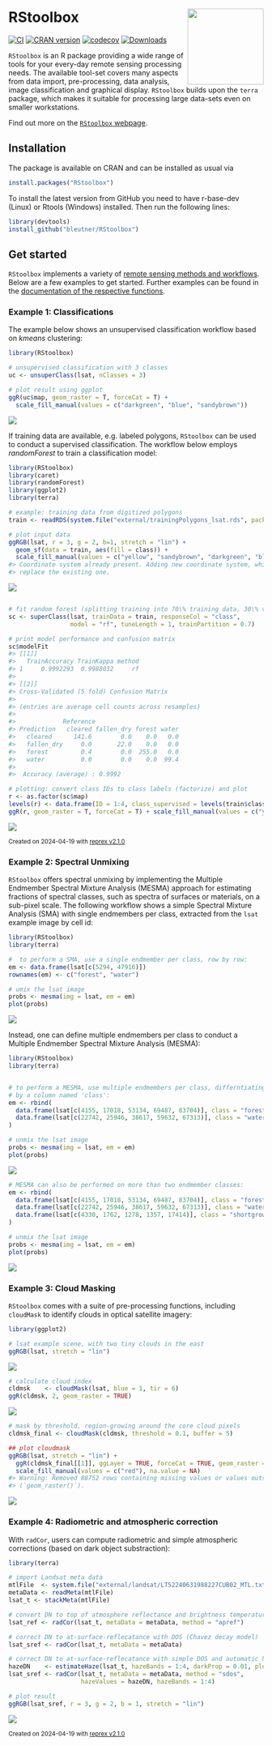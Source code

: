 # RStoolbox <img src="man/figures/logo.png" align="right" width="150" />

[![CI](https://github.com/bleutner/RStoolbox/actions/workflows/rcmdcheck.yaml/badge.svg)](https://github.com/bleutner/RStoolbox/actions/workflows/rcmdcheck.yaml)
[![CRAN version](https://www.r-pkg.org/badges/version/RStoolbox)](https://CRAN.R-project.org/package=RStoolbox)
[![codecov](https://codecov.io/gh/bleutner/RStoolbox/branch/master/graph/badge.svg)](https://app.codecov.io/gh/bleutner/RStoolbox)
[![Downloads](https://cranlogs.r-pkg.org/badges/grand-total/RStoolbox)](https://cranlogs.r-pkg.org/badges/grand-total/RStoolbox)

`RStoolbox` is an R package providing a wide range of tools for your every-day remote sensing processing needs. The available tool-set covers many aspects from data import, pre-processing, data analysis, image classification and graphical display. `RStoolbox` builds upon the `terra` package, which makes it suitable for processing large data-sets even on smaller workstations.

Find out more on the [`RStoolbox` webpage](https://bleutner.github.io/RStoolbox/).

## Installation
The package is available on CRAN and can be installed as usual via

```R
install.packages("RStoolbox")
```

To install the latest version from GitHub you need to have r-base-dev (Linux) or Rtools (Windows) installed.
Then run the following lines:

```R
library(devtools)
install_github("bleutner/RStoolbox")
```
    
## Get started

`RStoolbox` implements a variety of [remote sensing methods and workflows](https://bleutner.github.io/RStoolbox/reference/RStoolbox.html). Below are a few examples to get started. Further examples can be found in the [documentation of the respective functions](https://bleutner.github.io/RStoolbox/reference/index.html).

### Example 1: Classifications

The example below shows an unsupervised classification workflow based on *kmeans* clustering:

``` r
library(RStoolbox)

# unsupervised classification with 3 classes
uc <- unsuperClass(lsat, nClasses = 3)

# plot result using ggplot
ggR(uc$map, geom_raster = T, forceCat = T) +
  scale_fill_manual(values = c("darkgreen", "blue", "sandybrown"))
```

![](https://i.imgur.com/aUqzcxV.png)<!-- -->


If training data are available, e.g. labeled polygons, `RStoolbox` can be used to conduct a supervised classification. The workflow below employs *randomForest* to train a classification model:

``` r
library(RStoolbox)
library(caret)
library(randomForest)
library(ggplot2)
library(terra)

# example: training data from digitized polygons
train <- readRDS(system.file("external/trainingPolygons_lsat.rds", package="RStoolbox"))

# plot input data
ggRGB(lsat, r = 3, g = 2, b=1, stretch = "lin") +
  geom_sf(data = train, aes(fill = class)) + 
  scale_fill_manual(values = c("yellow", "sandybrown", "darkgreen", "blue"))
#> Coordinate system already present. Adding new coordinate system, which will
#> replace the existing one.
```

![](https://i.imgur.com/s071ieD.png)<!-- -->

``` r

# fit random forest (splitting training into 70\% training data, 30\% validation data)
sc <- superClass(lsat, trainData = train, responseCol = "class",
                 model = "rf", tuneLength = 1, trainPartition = 0.7)

# print model performance and confusion matrix
sc$modelFit
#> [[1]]
#>   TrainAccuracy TrainKappa method
#> 1     0.9992293  0.9988032     rf
#> 
#> [[2]]
#> Cross-Validated (5 fold) Confusion Matrix 
#> 
#> (entries are average cell counts across resamples)
#>  
#>             Reference
#> Prediction   cleared fallen_dry forest water
#>   cleared      141.6        0.0    0.0   0.0
#>   fallen_dry     0.0       22.0    0.0   0.0
#>   forest         0.4        0.0  255.0   0.0
#>   water          0.0        0.0    0.0  99.4
#>                             
#>  Accuracy (average) : 0.9992

# plotting: convert class IDs to class labels (factorize) and plot
r <- as.factor(sc$map)
levels(r) <- data.frame(ID = 1:4, class_supervised = levels(train$class))
ggR(r, geom_raster = T, forceCat = T) + scale_fill_manual(values = c("yellow", "sandybrown", "darkgreen", "blue"))
```

![](https://i.imgur.com/uYgRj03.png)<!-- -->

<sup>Created on 2024-04-19 with [reprex v2.1.0](https://reprex.tidyverse.org)</sup>

### Example 2: Spectral Unmixing

`RStoolbox` offers spectral unmixing by implementing the Multiple Endmember Spectral Mixture Analysis (MESMA) approach for estimating fractions of spectral classes, such as spectra of surfaces or materials, on a sub-pixel scale. The following workflow shows a simple Spectral Mixture Analysis (SMA) with single endmembers per class, extracted from the `lsat` example image by cell id:

``` r
library(RStoolbox)
library(terra)

#  to perform a SMA, use a single endmember per class, row by row:
em <- data.frame(lsat[c(5294, 47916)])
rownames(em) <- c("forest", "water")

# umix the lsat image
probs <- mesma(img = lsat, em = em)
plot(probs)
```

![](https://i.imgur.com/OqZVYc2.png)<!-- -->

Instead, one can define multiple endmembers per class to conduct a Multiple Endmember Spectral Mixture Analysis (MESMA):

``` r
library(RStoolbox)
library(terra)


# to perform a MESMA, use multiple endmembers per class, differntiating them
# by a column named 'class':
em <- rbind(
  data.frame(lsat[c(4155, 17018, 53134, 69487, 83704)], class = "forest"),
  data.frame(lsat[c(22742, 25946, 38617, 59632, 67313)], class = "water")
)

# unmix the lsat image
probs <- mesma(img = lsat, em = em)
plot(probs)
```

![](https://i.imgur.com/0PQGZa2.png)<!-- -->

``` r
# MESMA can also be performed on more than two endmember classes:
em <- rbind(
  data.frame(lsat[c(4155, 17018, 53134, 69487, 83704)], class = "forest"),
  data.frame(lsat[c(22742, 25946, 38617, 59632, 67313)], class = "water"),
  data.frame(lsat[c(4330, 1762, 1278, 1357, 17414)], class = "shortgrown")
)

# unmix the lsat image
probs <- mesma(img = lsat, em = em)
plot(probs)
```

![](https://i.imgur.com/a7QACjl.png)<!-- -->

### Example 3: Cloud Masking

`RStoolbox` comes with a suite of pre-processing functions, including `cloudMask` to identify clouds in optical satellite imagery:

``` r
library(ggplot2)

# lsat example scene, with two tiny clouds in the east
ggRGB(lsat, stretch = "lin")
```

![](https://i.imgur.com/NJ86OKE.png)<!-- -->

``` r
# calculate cloud index
cldmsk    <- cloudMask(lsat, blue = 1, tir = 6)
ggR(cldmsk, 2, geom_raster = TRUE) 
```

![](https://i.imgur.com/bvgUd74.png)<!-- -->

``` r
# mask by threshold, region-growing around the core cloud pixels
cldmsk_final <- cloudMask(cldmsk, threshold = 0.1, buffer = 5) 

## plot cloudmask 
ggRGB(lsat, stretch = "lin") +
  ggR(cldmsk_final[[1]], ggLayer = TRUE, forceCat = TRUE, geom_raster = TRUE) +
  scale_fill_manual(values = c("red"), na.value = NA)
#> Warning: Removed 88752 rows containing missing values or values outside the scale range
#> (`geom_raster()`).
```

![](https://i.imgur.com/wwjXK3v.png)<!-- -->


### Example 4: Radiometric and atmospheric correction

With `radCor`, users can compute radiometric and simple atmospheric corrections (based on dark object substraction):


``` r
library(terra)

# import Landsat meta data
mtlFile  <- system.file("external/landsat/LT52240631988227CUB02_MTL.txt", package="RStoolbox")
metaData <- readMeta(mtlFile)
lsat_t <- stackMeta(mtlFile)

# convert DN to top of atmosphere reflectance and brightness temperature
lsat_ref <- radCor(lsat_t, metaData = metaData, method = "apref")

# correct DN to at-surface-reflecatance with DOS (Chavez decay model)
lsat_sref <- radCor(lsat_t, metaData = metaData)

# correct DN to at-surface-reflecatance with simple DOS and automatic haze estimation
hazeDN    <- estimateHaze(lsat_t, hazeBands = 1:4, darkProp = 0.01, plot = FALSE)
lsat_sref <- radCor(lsat_t, metaData = metaData, method = "sdos",
                    hazeValues = hazeDN, hazeBands = 1:4)

# plot result
ggRGB(lsat_sref, r = 3, g = 2, b = 1, stretch = "lin")
```

![](https://i.imgur.com/IEi9own.png)<!-- -->


<sup>Created on 2024-04-19 with [reprex v2.1.0](https://reprex.tidyverse.org)</sup>

